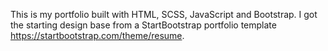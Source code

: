 This is my portfolio built with HTML, SCSS, JavaScript and Bootstrap. I got the starting design base from a StartBootstrap portfolio template https://startbootstrap.com/theme/resume.
